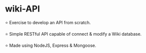# wiki-API

⭐ Exercise to develop an API from scratch.

⭐ Simple RESTful API capable of connect & modify a Wiki database.

⭐ Made using NodeJS, Express & Mongoose.

